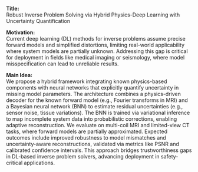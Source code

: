 **Title:**  
Robust Inverse Problem Solving via Hybrid Physics-Deep Learning with Uncertainty Quantification  

**Motivation:**  
Current deep learning (DL) methods for inverse problems assume precise forward models and simplified distortions, limiting real-world applicability where system models are partially unknown. Addressing this gap is critical for deployment in fields like medical imaging or seismology, where model misspecification can lead to unreliable results.  

**Main Idea:**  
We propose a hybrid framework integrating known physics-based components with neural networks that explicitly quantify uncertainty in missing model parameters. The architecture combines a physics-driven decoder for the known forward model (e.g., Fourier transforms in MRI) and a Bayesian neural network (BNN) to estimate residual uncertainties (e.g., sensor noise, tissue variations). The BNN is trained via variational inference to map incomplete system data into probabilistic corrections, enabling adaptive reconstruction. We evaluate on multi-coil MRI and limited-view CT tasks, where forward models are partially approximated. Expected outcomes include improved robustness to model mismatches and uncertainty-aware reconstructions, validated via metrics like PSNR and calibrated confidence intervals. This approach bridges trustworthiness gaps in DL-based inverse problem solvers, advancing deployment in safety-critical applications.